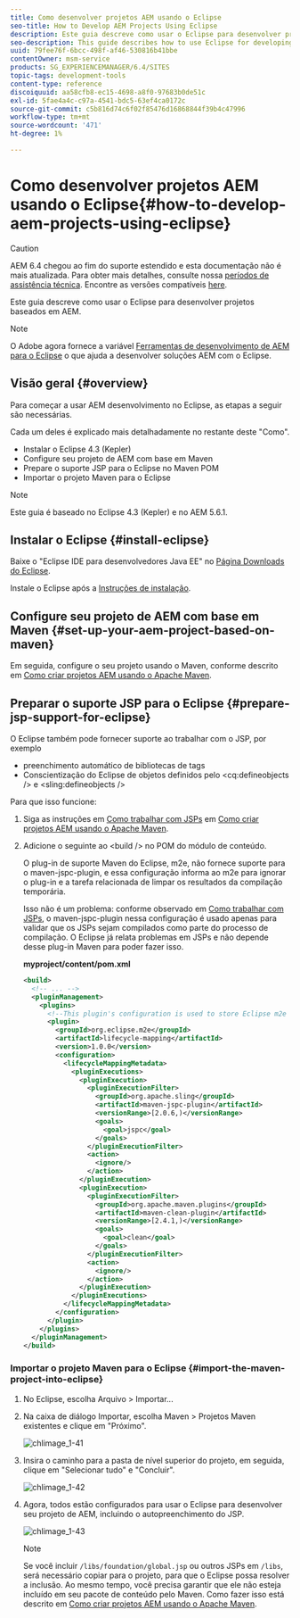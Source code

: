 ```yaml
---
title: Como desenvolver projetos AEM usando o Eclipse
seo-title: How to Develop AEM Projects Using Eclipse
description: Este guia descreve como usar o Eclipse para desenvolver projetos baseados em AEM
seo-description: This guide describes how to use Eclipse for developing AEM based projects
uuid: 79fee76f-6bcc-498f-af46-530816b41bbe
contentOwner: msm-service
products: SG_EXPERIENCEMANAGER/6.4/SITES
topic-tags: development-tools
content-type: reference
discoiquuid: aa58cfb8-ec15-4698-a8f0-97683b0de51c
exl-id: 5fae4a4c-c97a-4541-bdc5-63ef4ca0172c
source-git-commit: c5b816d74c6f02f85476d16868844f39b4c47996
workflow-type: tm+mt
source-wordcount: '471'
ht-degree: 1%

---
```


# Como desenvolver projetos AEM usando o Eclipse{#how-to-develop-aem-projects-using-eclipse}

>[!CAUTION]
>
>AEM 6.4 chegou ao fim do suporte estendido e esta documentação não é mais atualizada. Para obter mais detalhes, consulte nossa [períodos de assistência técnica](https://helpx.adobe.com/br/support/programs/eol-matrix.html). Encontre as versões compatíveis [here](https://experienceleague.adobe.com/docs/).

Este guia descreve como usar o Eclipse para desenvolver projetos baseados em AEM.

>[!NOTE]
>
>O Adobe agora fornece a variável [Ferramentas de desenvolvimento de AEM para o Eclipse](/help/sites-developing/aem-eclipse.md) o que ajuda a desenvolver soluções AEM com o Eclipse.

## Visão geral {#overview}

Para começar a usar AEM desenvolvimento no Eclipse, as etapas a seguir são necessárias.

Cada um deles é explicado mais detalhadamente no restante deste &quot;Como&quot;.

* Instalar o Eclipse 4.3 (Kepler)
* Configure seu projeto de AEM com base em Maven
* Prepare o suporte JSP para o Eclipse no Maven POM
* Importar o projeto Maven para o Eclipse

>[!NOTE]
>
>Este guia é baseado no Eclipse 4.3 (Kepler) e no AEM 5.6.1.

## Instalar o Eclipse {#install-eclipse}

Baixe o &quot;Eclipse IDE para desenvolvedores Java EE&quot; no [Página Downloads do Eclipse](https://www.eclipse.org/downloads/).

Instale o Eclipse após a [Instruções de instalação](https://wiki.eclipse.org/Eclipse/Installation).

## Configure seu projeto de AEM com base em Maven {#set-up-your-aem-project-based-on-maven}

Em seguida, configure o seu projeto usando o Maven, conforme descrito em [Como criar projetos AEM usando o Apache Maven](/help/sites-developing/ht-projects-maven.md).

## Preparar o suporte JSP para o Eclipse {#prepare-jsp-support-for-eclipse}

O Eclipse também pode fornecer suporte ao trabalhar com o JSP, por exemplo

* preenchimento automático de bibliotecas de tags
* Conscientização do Eclipse de objetos definidos pelo &lt;cq:defineobjects /> e &lt;sling:defineobjects />

Para que isso funcione:

1. Siga as instruções em [Como trabalhar com JSPs](/help/sites-developing/ht-projects-maven.md#how-to-work-with-jsps) em [Como criar projetos AEM usando o Apache Maven](/help/sites-developing/ht-projects-maven.md).
1. Adicione o seguinte ao &lt;build /> no POM do módulo de conteúdo.

   O plug-in de suporte Maven do Eclipse, m2e, não fornece suporte para o maven-jspc-plugin, e essa configuração informa ao m2e para ignorar o plug-in e a tarefa relacionada de limpar os resultados da compilação temporária.

   Isso não é um problema: conforme observado em [Como trabalhar com JSPs](/help/sites-developing/ht-projects-maven.md#how-to-work-with-jsps), o maven-jspc-plugin nessa configuração é usado apenas para validar que os JSPs sejam compilados como parte do processo de compilação. O Eclipse já relata problemas em JSPs e não depende desse plug-in Maven para poder fazer isso.

   **myproject/content/pom.xml**

   ```xml
   <build>
     <!-- ... -->
     <pluginManagement>
       <plugins>
         <!--This plugin's configuration is used to store Eclipse m2e settings only. It has no influence on the Maven build itself.-->
         <plugin>
           <groupId>org.eclipse.m2e</groupId>
           <artifactId>lifecycle-mapping</artifactId>
           <version>1.0.0</version>
           <configuration>
             <lifecycleMappingMetadata>
               <pluginExecutions>
                 <pluginExecution>
                   <pluginExecutionFilter>
                     <groupId>org.apache.sling</groupId>
                     <artifactId>maven-jspc-plugin</artifactId>
                     <versionRange>[2.0.6,)</versionRange>
                     <goals>
                       <goal>jspc</goal>
                     </goals>
                   </pluginExecutionFilter>
                   <action>
                     <ignore/>
                   </action>
                 </pluginExecution>
                 <pluginExecution>
                   <pluginExecutionFilter>
                     <groupId>org.apache.maven.plugins</groupId>
                     <artifactId>maven-clean-plugin</artifactId>
                     <versionRange>[2.4.1,)</versionRange>
                     <goals>
                       <goal>clean</goal>
                     </goals>
                   </pluginExecutionFilter>
                   <action>
                     <ignore/>
                   </action>
                 </pluginExecution>
               </pluginExecutions>
             </lifecycleMappingMetadata>
           </configuration>
         </plugin>
       </plugins>
     </pluginManagement>
   </build>
   ```

### Importar o projeto Maven para o Eclipse {#import-the-maven-project-into-eclipse}

1. No Eclipse, escolha Arquivo > Importar...
1. Na caixa de diálogo Importar, escolha Maven > Projetos Maven existentes e clique em &quot;Próximo&quot;.

   ![chlimage_1-41](assets/chlimage_1-41.png)

1. Insira o caminho para a pasta de nível superior do projeto, em seguida, clique em &quot;Selecionar tudo&quot; e &quot;Concluir&quot;.

   ![chlimage_1-42](assets/chlimage_1-42.png)

1. Agora, todos estão configurados para usar o Eclipse para desenvolver seu projeto de AEM, incluindo o autopreenchimento do JSP.

   ![chlimage_1-43](assets/chlimage_1-43.png)

   >[!NOTE]
   >
   >Se você incluir `/libs/foundation/global.jsp` ou outros JSPs em `/libs`, será necessário copiar para o projeto, para que o Eclipse possa resolver a inclusão. Ao mesmo tempo, você precisa garantir que ele não esteja incluído em seu pacote de conteúdo pelo Maven. Como fazer isso está descrito em [Como criar projetos AEM usando o Apache Maven](/help/sites-developing/ht-projects-maven.md).
